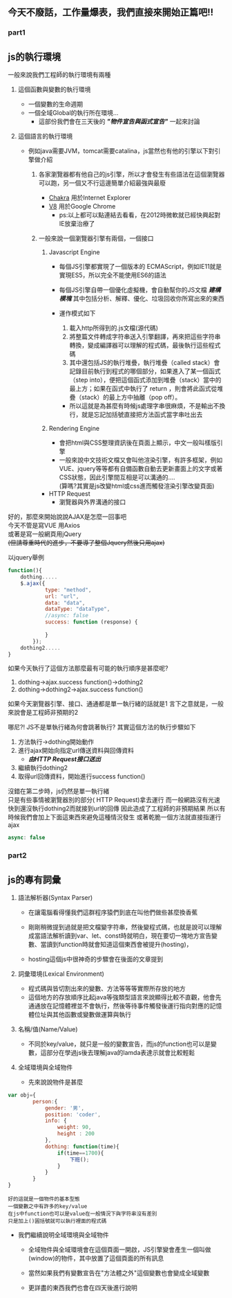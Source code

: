 ## 今天不廢話，工作量爆表，我們直接來開始正篇吧!!  

### part1
## js的執行環境

一般來說我們工程師的執行環境有兩種  
1.  這個函數與變數的執行環境
    * 一個變數的生命週期
    *   一個全域Global的執行所在環境...
        *   這部份我們會在三天後的 _**"物件宣告與函式宣告"**_ 一起來討論  
  
2. 這個語言的執行環境  
    *  例如java需要JVM，tomcat需要catalina，js當然也有他的引擎以下對引擎做介紹
        1.  各家瀏覽器都有他自己的js引擎，所以才會發生有些語法在這個瀏覽器可以跑，另一個又不行這邊簡單介紹最強與最廢

            * [Chakra](https://zh.wikipedia.org/wiki/Chakra_(JScript%E5%BC%95%E6%93%8E)) 用於Internet Explorer
            * [V8](https://zh.wikipedia.org/wiki/V8_(JavaScript%E5%BC%95%E6%93%8E)) 用於Google Chrome
                * ps:以上都可以點連結去看看，在2012時微軟就已經快興起對IE放棄治療了
        2. 一般來說一個瀏覽器引擎有兩個，一個接口  
            1. Javascript Engine  
                * 每個JS引擎都實現了一個版本的 ECMAScript，例如IE11就是實現ES5，所以完全不能使用ES6的語法
                * 每個JS引擎自帶一個優化虛擬機，會自動幫你的JS文檔 _**建構模塊**_ 其中包括分析、解釋、優化、垃圾回收你所寫出來的東西
                * 運作模式如下
                    1. 載入http所得到的.js文檔(源代碼)
                    2. 將整篇文件轉成字符串送入引擎翻譯，再來把這些字符串轉換，變成編譯器可以理解的程式碼，最後執行這些程式碼
                    3. 其中還包括JS的執行堆疊，執行堆疊（called stack）會記錄目前執行到程式的哪個部分，如果進入了某一個函式（step into），便把這個函式添加到堆疊（stack）當中的最上方；如果在函式中執行了 return ，則會將此函式從堆疊（stack）的最上方中抽離（pop off）。

                    * 所以這就是為甚麼有時候js處理字串很麻煩，不是輸出不換行，就是忘記加括號直接把方法函式當字串吐出去
           
            2. Rendering Engine
                * 會把html與CSS整理資訊後在頁面上顯示，中文一般叫樣版引擎
                * 一般來說中文技術文檔又會叫他渲染引擎，有許多框架，例如VUE、jquery等等都有自備函數自動去更新畫面上的文字或著CSS狀態，因此引擎間互相是可以溝通的....  
                (算嗎?其實是js改變html或css進而觸發渲染引擎改變頁面)
            * HTTP Request
                * 瀏覽器與外界溝通的接口
                

好的，那麼來開始說說AJAX是怎麼一回事吧  
今天不管是寫VUE 用Axios  
或著是寫一般網頁用jQuery   
~~(但請尊重時代的進步，不要導了整個Jquery然後只用ajax)~~

以jquery舉例
```js
function(){
    dothing.....
    $.ajax({
            type: "method",
            url: "url",
            data: "data",
            dataType: "dataType",
            //async: false
            success: function (response) {
                
            }
        });
    dothing2.....
}
```
如果今天執行了這個方法那麼最有可能的執行順序是甚麼呢?
1. dothing->ajax.success function()->dothing2
2. dothing->dothing2->ajax.success function()

如果今天瀏覽器引擎、接口、通通都是單一執行緒的話就是1
言下之意就是，一般來說會是工程師非預期的2

哪尼?!
JS不是單執行緒為何會跳著執行?
其實這個方法的執行步驟如下
1. 方法執行->dothing開始動作
2. 進行ajax開始向指定url傳送資料與回傳資料 
    * **_由HTTP Request接口送出_**
3. 繼續執行dothing2
4. 取得url回傳資料，開始進行success function()

沒錯在第二步時，js仍然是單一執行緒  
只是有些事情被瀏覽器別的部分( HTTP Request)拿去運行
而一般網路沒有光速快到還沒執行dothing2而就接到url的回傳
因此造成了工程師的非預期結果
所以有時候我們會加上下面這東西來避免這種情況發生
或著乾脆一個方法就直接指運行ajax
```js
async: false
```

### part2
## js的專有詞彙  
 
1. 語法解析器(Syntax Parser)
    * 在讓電腦看得懂我們這群程序猿們到底在叫他們做些甚麼換香蕉
    * 剛剛稍微提到過就是把文檔變字符串，然後變程式碼，也就是說可以理解成當語法解析讀到var、let、const時就明白，現在要切一塊地方宣告變數、當讀到function時就會知道這個東西會被提升(hosting)，
    
    * hosting這個js中很神奇的步驟會在後面的文章提到
2. 詞彙環境(Lexical Environment)
    * 程式碼與皆切割出來的變數、方法等等等實際所存放的地方
    * 這個地方的存放順序比起java等強類型語言來說顯得比較不直觀，他會先通通放在記憶體裡並不會執行，然後等待事件觸發後運行指向對應的記憶體位址與其他函數或變數做運算與執行

3. 名稱/值(Name/Value)
    * 不同於key/value，就只是一般的變數宣告，而js的function也可以是變數，這部分在學過js後去理解java的lamda表達示就會比較輕鬆

4. 全域環境與全域物件
    * 先來說說物件是甚麼
```js
var obj={
        person:{
            gender: '男',
            position: 'coder',
            info: {
                weight: 90,
                height : 200
            },
            dothing: function(time){
                if(time==1700){
                    下班();
                }
            }
        }
}
```
    好的這就是一個物件的基本型態
    一個變數之中有許多的key/value
    在js中function也可以是value在一般情況下與字符串沒有差別
    只是加上()圓括號就可以執行裡面的程式碼

* 我們繼續說明全域環境與全域物件
    * 全域物件與全域環境會在這個頁面一開啟，JS引擎變會產生一個叫做(window)的物件，其中放置了這個頁面的所有訊息
    * 當然如果我們有變數宣告在"方法體之外"這個變數也會變成全域變數
    
    * 更詳盡的東西我們也會在四天後進行說明


